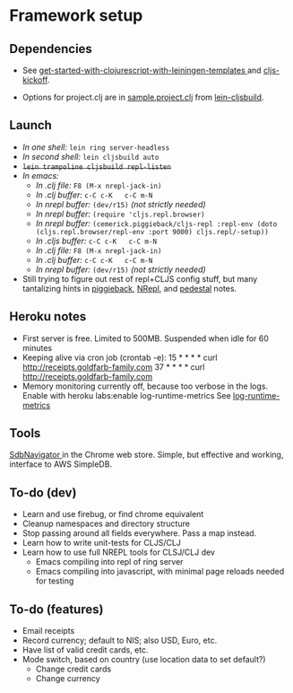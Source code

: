Framework setup
===============

Dependencies
------------

- See [get-started-with-clojurescript-with-leiningen-templates
  ](http://squirrel.pl/blog/2013/01/02/get-started-with-clojurescript-with-leiningen-templates/)
  and [cljs-kickoff](https://github.com/konrad-garus/cljs-kickoff).

- Options for project.clj are in
  [sample.project.clj](https://github.com/emezeske/lein-cljsbuild/blob/0.3.0/sample.project.clj) from
  [lein-cljsbuild](https://github.com/emezeske/lein-cljsbuild).

Launch
------

- *In one shell:* `lein ring server-headless`
- *In second shell:* `lein cljsbuild auto`
- <del>`lein trampoline cljsbuild repl-listen`</del>
- *In emacs:*
  - *In .clj file:* `F8 (M-x nrepl-jack-in)`
  - *In .clj buffer:* `c-C c-K   c-C m-N`
  - *In *nrepl* buffer:* `(dev/r15)`  *(not strictly needed)*
  - *In *nrepl* buffer:* `(require 'cljs.repl.browser)`
  - *In *nrepl* buffer:* `(cemerick.piggieback/cljs-repl
			:repl-env (doto (cljs.repl.browser/repl-env :port 9000)
					cljs.repl/-setup))`
  - *In .cljs buffer:* `c-C c-K   c-C m-N`
  - *In .clj file:* `F8 (M-x nrepl-jack-in)`
  - *In .clj buffer:* `c-C c-K   c-C m-N`
  - *In *nrepl* buffer:* `(dev/r15)`  *(not strictly needed)*
- Still trying to figure out rest of repl+CLJS config stuff, but many tantalizing hints in
  [piggieback](https://github.com/cemerick/piggieback#piggieback-),
  [NRepl](https://github.com/kingtim/nrepl.el#installation), and
  [pedestal](http://dykcode.tumblr.com/post/50119528927/pedestal-cljs-emacs-repl-workflow-using-piggieback)
  notes.


Heroku notes
------------
- First server is free. Limited to 500MB. Suspended when idle for 60 minutes
- Keeping alive via cron job (crontab -e):
    15 * * * * curl http://receipts.goldfarb-family.com
    37 * * * * curl http://receipts.goldfarb-family.com
- Memory monitoring currently off, because too verbose in the logs. Enable with
  heroku labs:enable log-runtime-metrics
  See [log-runtime-metrics](https://devcenter.heroku.com/articles/log-runtime-metrics)


Tools
-----
[SdbNavigator
](https://chrome.google.com/webstore/detail/sdbnavigator/ddhigekdfabonefhiildaiccafacphgg?hl=en)
in the Chrome web store. Simple, but effective and working, interface to AWS SimpleDB.


To-do (dev)
-----------
- Learn and use firebug, or find chrome equivalent
- Cleanup namespaces and directory structure
- Stop passing around all fields everywhere. Pass a map instead.
- Learn how to write unit-tests for CLJS/CLJ
- Learn how to use full NREPL tools for CLSJ/CLJ dev
  - Emacs compiling into repl of ring server
  - Emacs compiling into javascript, with minimal page reloads needed for testing


To-do (features)
----------------
- Email receipts
- Record currency; default to NIS; also USD, Euro, etc.
- Have list of valid credit cards, etc.
- Mode switch, based on country (use location data to set default?)
  - Change credit cards
  - Change currency

